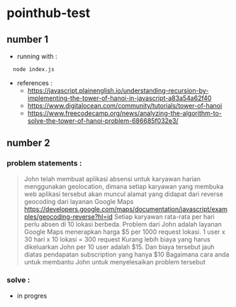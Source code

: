 # pointhub-test

## number 1
- running with :
 ```sh
   node index.js
 ```

- references :
  - https://javascript.plainenglish.io/understanding-recursion-by-implementing-the-tower-of-hanoi-in-javascript-a83a54a62f40
  - https://www.digitalocean.com/community/tutorials/tower-of-hanoi
  - https://www.freecodecamp.org/news/analyzing-the-algorithm-to-solve-the-tower-of-hanoi-problem-686685f032e3/

## number 2
### problem statements :

> John telah membuat aplikasi absensi untuk karyawan harian menggunakan geolocation, dimana setiap karyawan yang membuka web aplikasi tersebut akan muncul alamat yang didapat dari reverse geocoding dari layanan Google Maps
> https://developers.google.com/maps/documentation/javascript/examples/geocoding-reverse?hl=id
> Setiap karyawan rata-rata per hari perlu absen di 10 lokasi berbeda.
> Problem dari John adalah layanan Google Maps menerapkan harga $5 per 1000 request lokasi.
> 1 user x 30 hari x 10 lokasi = 300 request
> Kurang lebih biaya yang harus dikeluarkan John per 10 user adalah $15. 
> Dan biaya tersebut jauh diatas pendapatan subscription yang hanya $10
> Bagaimana cara anda untuk membantu John untuk menyelesaikan problem tersebut

### solve :
- in progres